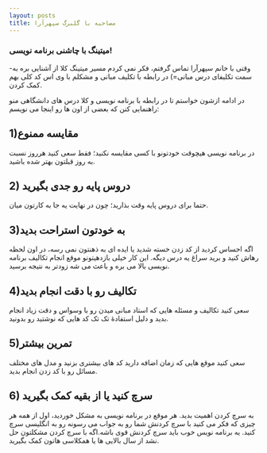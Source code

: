 ```yaml
---
layout: posts
title: مصاحبه با گلبرگ سپهرآرا
---
```


### میتینگ با چاشنی برنامه نویسی!

-وقتی با خانم سپهرآرا تماس گرفتم، فکر نمی کردم مسیر میتینگ کلا از آشنایی بره به سمت تکلیفای درس مبانی=) 
در رابطه با تکلیف مبانی و مشکلم با وی اس کد کلی بهم کمک کردن.

در ادامه ازشون خواستم تا در رابطه با برنامه نویسی و کلا درس های دانشگاهی منو راهنمایی کنن که بعضی از اون ها رو اینجا می نویسم:

## 1)مقایسه ممنوع
در برنامه نویسی هیچوقت خودتونو با کسی مقایسه نکنید؛ فقط سعی کنید هرروز نسبت به روز قبلتون بهتر شده باشید.
## 2) دروس پایه رو جدی بگیرید
 حتما برای دروس پایه وقت بذارید؛ چون در نهایت یه جا به کارتون میان.
## 3)به خودتون استراحت بدید
اگه احساس کردید از کد زدن خسته شدید یا ایده ای به ذهنتون نمی رسه، در اون لحظه رهاش کنید و برید سراغ یه درس دیگه. این کار خیلی بازدهیتونو موقع انجام تکالیف برنامه نویسی بالا می بره و باعث می شه زودتر به نتیجه برسید.
## 4)تکالیف رو با دقت انجام بدید
سعی کنید تکالیف و مسئله هایی که استاد مبانی میدن رو با وسواس و دقت زیاد انجام بدید و دلیل استفادۀ تک تک کد هایی که نوشتید رو بدونید.
## 5)تمرین بیشتر
سعی کنید موقع هایی که زمان اضافه دارید کد های بیشتری بزنید و مدل های مختلف مسائل رو با کد زدن انجام بدید.
## 6) سرچ کنید یا از بقیه کمک بگیرید
 به سرچ کردن اهمیت بدید. هر موقع در برنامه نویسی به مشکل خوردید، اول از همه هر چیزی که فکر می کنید با سرچ کردنش شما رو به جواب می رسونه رو به انگلیسی سرچ کنید. یه برنامه نویس خوب باید سرچ کردنش قوی باشه.اگه با سرچ کردن مشکلتون حل نشد از سال بالایی ها یا همکلاسی هاتون کمک بگیرید.